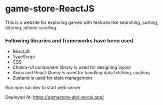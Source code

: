# game-store-ReactJS
This is a website for exploring games with features like searching, sorting, filtering, infinite scrolling. 

### Following libraries and frameworks have been used
- ReactJS
- TypeScript 
- CSS 
- Chakra-UI component library is used for designing layout
- Axios and React-Query is used for handling data fetching, caching
- Zustand is used for state management

Run npm run dev to start web server

Deployed At: https://gamestore-abir.vercel.app/
